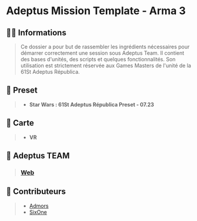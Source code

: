 # Adeptus Mission Template - Arma 3

## 🧑‍💻 Informations
> Ce dossier a pour but de rassembler les ingrédients nécessaires pour démarrer correctement une session sous Adeptus Team. Il contient des bases d'unités, des scripts et quelques fonctionnalités. Son utilisation est strictement réservée aux Games Masters de l'unité de la 61St Adeptus Républica.

## 🎫 Preset
> - **Star Wars : 61St Adeptus Républica Preset - 07.23**

## 🧩 Carte
> - **VR**

## 🏢 Adeptus TEAM
> ### [Web](https://www.adeptusrepublica.fr)

## 🤝 Contributeurs
> + [Admors](https://steamcommunity.com/profiles/76561198134513977)
> + [SixOne](https://steamcommunity.com/profiles/76561198063259158)